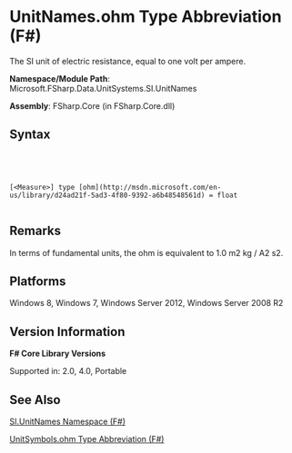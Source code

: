 # UnitNames.ohm Type Abbreviation (F#)

The SI unit of electric resistance, equal to one volt per ampere.

**Namespace/Module Path**: Microsoft.FSharp.Data.UnitSystems.SI.UnitNames

**Assembly**: FSharp.Core (in FSharp.Core.dll)


## Syntax



```




[<Measure>] type [ohm](http://msdn.microsoft.com/en-us/library/d24ad21f-5ad3-4f80-9392-a6b48548561d) = float


```





## Remarks
In terms of fundamental units, the ohm is equivalent to 1.0 m2 kg / A2 s2.


## Platforms
Windows 8, Windows 7, Windows Server 2012, Windows Server 2008 R2


## Version Information
**F# Core Library Versions**

Supported in: 2.0, 4.0, Portable




## See Also
[SI.UnitNames Namespace &#40;F&#35;&#41;](SI.UnitNames-Namespace-%5BFSharp%5D.md)

[UnitSymbols.ohm Type Abbreviation &#40;F&#35;&#41;](UnitSymbols.ohm-Type-Abbreviation-%5BFSharp%5D.md)

